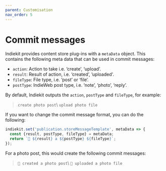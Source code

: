 ```yaml
---
parent: Customisation
nav_order: 5
---
```


# Commit messages

Indiekit provides content store plug-ins with a `metaData` object. This contains the following meta data that can be used in commit messages:

* `action`: Action to take i.e. ‘create’, ‘upload’.
* `result`: Result of action, i.e. ‘created’, ’uploaded'.
* `fileType`: File type, i.e. ’post’ or ‘file‘.
* `postType`: IndieWeb post type, i.e. ‘note’, ‘photo’, ‘reply’.

By default, Indiekit outputs the `action`, `postType` and `fileType`, for example:

> `create photo post`\\
> `upload photo file`

If you want to change the commit message format, you can do the following:

```js
indiekit.set('publication.storeMessageTemplate', metaData => {
  const {result, postType, fileType} = metaData;
  return `🤖 ${result} a ${postType} ${fileType}`;
});
```

For a photo post, this would create the following commit messages:

> `🤖 created a photo post`\\
> `🤖 uploaded a photo file`
